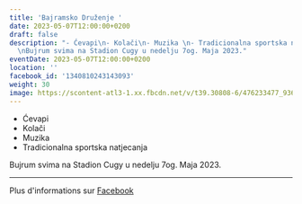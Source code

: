 ```yaml
---
title: 'Bajramsko Druženje '
date: 2023-05-07T12:00:00+0200
draft: false
description: "- Ćevapi\n- Kolači\n- Muzika \n- Tradicionalna sportska natjecanja\n\
  \nBujrum svima na Stadion Cugy u nedelju 7og. Maja 2023."
eventDate: 2023-05-07T12:00:00+0200
location: ''
facebook_id: '1340810243143093'
weight: 30
image: https://scontent-atl3-1.xx.fbcdn.net/v/t39.30808-6/476233477_936651505262116_4103480540059516894_n.jpg?_nc_cat=110&ccb=1-7&_nc_sid=9e60e4&_nc_ohc=AjOD_nvGm-4Q7kNvwGrltu_&_nc_oc=AdnXQq5EJy3Axdl3uCAxrHx4txP-JsZMssw57MLTNF4KQo3FgRvIRA-f5QtaXujbM_Q&_nc_zt=23&_nc_ht=scontent-atl3-1.xx&edm=ABTKTjYEAAAA&_nc_gid=Q-wRN96rJHGdsK6wrvklyw&oh=00_AfTxKvT_qVbm9zx1h3KHYVzJBeyPuP9Xz1BsjkhXhiyX4Q&oe=688B5D4B
---
```


- Ćevapi
- Kolači
- Muzika 
- Tradicionalna sportska natjecanja

Bujrum svima na Stadion Cugy u nedelju 7og. Maja 2023.

---

Plus d'informations sur [Facebook](https://facebook.com/events/1340810243143093)